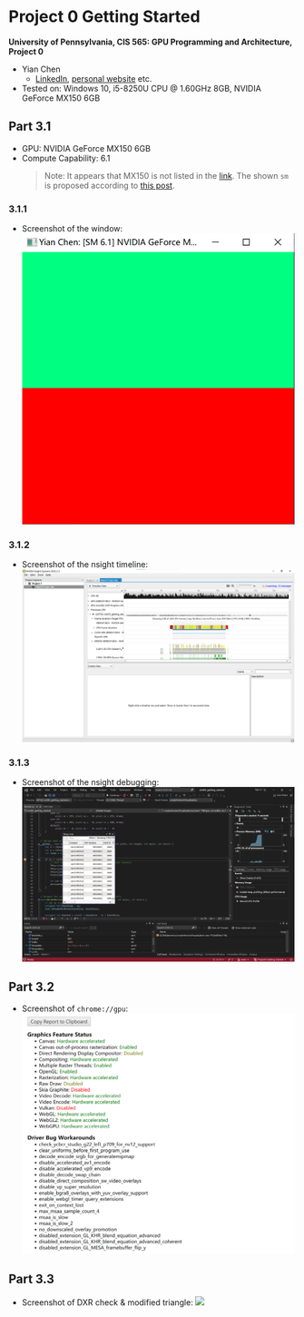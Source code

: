 Project 0 Getting Started
====================

**University of Pennsylvania, CIS 565: GPU Programming and Architecture, Project 0**

* Yian Chen
  * [LinkedIn](https://www.linkedin.com/in/yian-chen-33a31a1a8/), [personal website](https://sydianandrewchen.github.io/) etc.
* Tested on: Windows 10, i5-8250U CPU @ 1.60GHz 8GB, NVIDIA GeForce MX150 6GB

## Part 3.1

- GPU: NVIDIA GeForce MX150 6GB
- Compute Capability: 6.1 
  > Note: It appears that MX150 is not listed in the [link](https://developer.nvidia.com/cuda-gpus). The shown `sm` is proposed according to [this post](https://forums.developer.nvidia.com/t/which-version-of-cuda-is-compatible-with-nvidia-mx-150/74400).

### 3.1.1

- Screenshot of the window:
  ![](./images/win_with_my_name_as_title.png)


### 3.1.2

- Screenshot of the nsight timeline:
  ![](./images/nsight-timeline.png)

### 3.1.3

- Screenshot of the nsight debugging:
  ![](./images/nsight-debug.png)

## Part 3.2

- Screenshot of `chrome://gpu`:
  ![](./images/chrome-gpu-settings.png)

## Part 3.3

- Screenshot of DXR check & modified triangle:
  ![](./images/modified_triangle.png)

